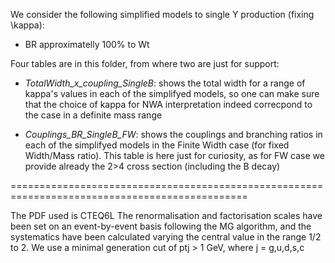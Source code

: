 We consider the following simplified models to single Y production (fixing \kappa):


- BR approximatelly 100% to Wt

Four tables are in this folder, from where two are just for support:

- *TotalWidth_x_coupling_SingleB*: shows the total width for a range of kappa's values in each of the simplifyed models, so one can make sure that the choice of kappa for NWA interpretation indeed correcpond to the case in a definite mass range

- *Couplings_BR_SingleB_FW*: shows the couplings and branching ratios in each of the simplifyed models in the Finite Width case (for fixed Width/Mass ratio). This table is here just for curiosity, as for FW case we provide already the 2>4 cross section (including the B decay)


===============================================================================================

The PDF used is CTEQ6L
The renormalisation and factorisation scales have been set on an event-by-event basis following the MG algorithm, 
and the systematics have been calculated varying the central value in the range 1/2 to 2.
We use a minimal generation cut of ptj > 1 GeV, where j = g,u,d,s,c
 



